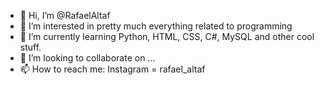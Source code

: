 - 👋 Hi, I’m @RafaelAltaf
- 👀 I’m interested in pretty much everything related to programming
- 🌱 I’m currently learning Python, HTML, CSS, C#, MySQL and other cool stuff.
- 💞️ I’m looking to collaborate on ...
- 📫 How to reach me: Instagram = rafael_altaf

<!---
RafaelAltaf/RafaelAltaf is a ✨ special ✨ repository because its `README.md` (this file) appears on your GitHub profile.
You can click the Preview link to take a look at your changes.
--->
